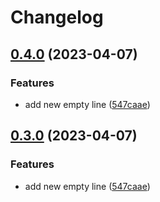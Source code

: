 # Changelog

## [0.4.0](https://github.com/marianfoo/ui5-cc-excelUpload-multirepo/compare/generator-ui5-excelupload-v0.3.0...generator-ui5-excelupload-v0.4.0) (2023-04-07)


### Features

* add new empty line ([547caae](https://github.com/marianfoo/ui5-cc-excelUpload-multirepo/commit/547caae24f50f7026a66f3c939fbf47e39dfd395))

## [0.3.0](https://github.com/marianfoo/ui5-cc-excelUpload-multirepo/compare/generator-ui5-excelupload-v0.2.3...generator-ui5-excelupload-v0.3.0) (2023-04-07)


### Features

* add new empty line ([547caae](https://github.com/marianfoo/ui5-cc-excelUpload-multirepo/commit/547caae24f50f7026a66f3c939fbf47e39dfd395))
